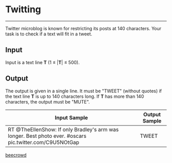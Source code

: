 # Twitting

---

Twitter microblog is known for restricting its posts at 140 characters. Your task is to check if a text will fit in a tweet.

## Input

Input is a text line **T** (1 ≤ |**T**| ≤ 500).

## Output

The output is given in a single line. It must be "TWEET" (without quotes) if the text line **T** is up to 140 characters long. If **T** has more than 140 characters, the output must be "MUTE".

| Input Sample                                                                                            | Output Sample |
| ------------------------------------------------------------------------------------------------------- | ------------- |
| RT @TheEllenShow: If only Bradley's arm was longer. Best photo ever. #oscars pic.twitter.com/C9U5NOtGap | TWEET         |

[beecrowd](https://www.beecrowd.com.br/judge/en/problems/view/2165)
